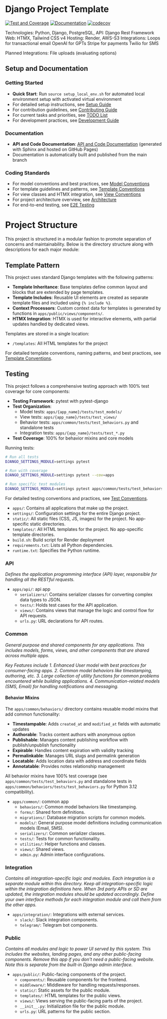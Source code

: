
# Django Project Template

[![Test and Coverage](https://github.com/tomcounsell/django-project-template/actions/workflows/test.yml/badge.svg)](https://github.com/tomcounsell/django-project-template/actions/workflows/test.yml)
[![Documentation](https://github.com/tomcounsell/django-project-template/actions/workflows/docs.yml/badge.svg)](https://tomcounsell.github.io/django-project-template/)
[![codecov](https://codecov.io/gh/tomcounsell/django-project-template/branch/main/graph/badge.svg)](https://codecov.io/gh/tomcounsell/django-project-template)

Technologies: Python, Django, PostgreSQL, 
API: Django Rest Framework
Web: HTMX, Tailwind CSS v4
Hosting: Render, AWS-S3
Integrations: 
    Loops for transactional email
    OpenAI for GPTs
    Stripe for payments
    Twilio for SMS
    
Planned Integrations:
    File uploads (evaluating options)

## Setup and Documentation

### Getting Started
- **Quick Start**: Run `source setup_local_env.sh` for automated local environment setup with activated virtual environment
- For detailed setup instructions, see [Setup Guide](docs/SETUP_GUIDE.md)
- For contribution guidelines, see [Contributing Guide](docs/guides/CONTRIBUTING.md)
- For current tasks and priorities, see [TODO List](docs/TODO.md)
- For development practices, see [Development Guide](CLAUDE.md)

### Documentation
- **API and Code Documentation**: [API and Code Documentation](https://tomcounsell.github.io/django-project-template/) (generated with Sphinx and hosted on GitHub Pages)
- Documentation is automatically built and published from the main branch

### Coding Standards
- For model conventions and best practices, see [Model Conventions](docs/MODEL_CONVENTIONS.md)
- For template guidelines and patterns, see [Template Conventions](docs/TEMPLATE_CONVENTIONS.md)
- For view classes and HTMX integration, see [View Conventions](docs/VIEW_CONVENTIONS.md)
- For project architecture overview, see [Architecture](docs/ARCHITECTURE.md)
- For end-to-end testing, see [E2E Testing](docs/advanced/E2E_TESTING.md)


# Project Structure

This project is structured in a modular fashion to promote separation of concerns and maintainability. Below is the directory structure along with descriptions for each major module:

## Template Pattern

This project uses standard Django templates with the following patterns:

- **Template Inheritance**: Base templates define common layout and blocks that are extended by page templates.
- **Template Includes**: Reusable UI elements are created as separate template files and included using `{% include %}`.
- **Context Processors**: Custom context data for templates is generated by functions in `apps/public/views/components/`.
- **HTMX Integration**: HTMX is used for interactive elements, with partial updates handled by dedicated views.

Templates are stored in a single location:
- `/templates`: All HTML templates for the project

For detailed template conventions, naming patterns, and best practices, see [Template Conventions](docs/TEMPLATE_CONVENTIONS.md).

## Testing

This project follows a comprehensive testing approach with 100% test coverage for core components:

- **Testing Framework**: pytest with pytest-django
- **Test Organization**:
  - Model tests: `apps/{app_name}/tests/test_models/`
  - View tests: `apps/{app_name}/tests/test_views/`
  - Behavior tests: `apps/common/tests/test_behaviors.py` and standalone tests
  - Integration tests: `apps/{app_name}/tests/test_*.py`
- **Test Coverage**: 100% for behavior mixins and core models

Running tests:
```bash
# Run all tests
DJANGO_SETTINGS_MODULE=settings pytest

# Run with coverage
DJANGO_SETTINGS_MODULE=settings pytest --cov=apps

# Run specific test modules
DJANGO_SETTINGS_MODULE=settings pytest apps/common/tests/test_behaviors.py
```

For detailed testing conventions and practices, see [Test Conventions](docs/advanced/TEST_CONVENTIONS.md).

- `apps/`: Contains all applications that make up the project.
- `settings/`: Configuration settings for the entire Django project.
- `static/`: All static files (CSS, JS, images) for the project. No app-specific static directories.
- `templates/`: All HTML templates for the project. No app-specific template directories.
- `build.sh`: Build script for Render deployment
- `requirements.txt`: Lists all Python dependencies.
- `runtime.txt`: Specifies the Python runtime.

### API

_Defines the application programming interface (API) layer, responsible for handling all the RESTful requests._

- `apps/api/`: api app 
  - `serializers/`: Contains serializer classes for converting complex data types to JSON.
  - `tests/`: Holds test cases for the API application.
  - `views/`: Contains views that manage the logic and control flow for API requests.
  - `urls.py`: URL declarations for API routes. 

### Common

_General purpose and shared components for any applications. 
This includes models, forms, views, and other components that are shared across multiple apps._

_Key Features include 1. Enhanced User model with best practices for consumer-facing apps. 2. Common model behaviors like timestamping, authoring, etc. 3. Large collection of utility functions for common problems encountered while building applications. 4. Communication-related models (SMS, Email) for handling notifications and messaging._

#### Behavior Mixins

The `apps/common/behaviors/` directory contains reusable model mixins that add common functionality:

- **Timestampable**: Adds `created_at` and `modified_at` fields with automatic updates
- **Authorable**: Tracks content authors with anonymous option
- **Publishable**: Manages content publishing workflow with publish/unpublish functionality
- **Expirable**: Handles content expiration with validity tracking
- **Permalinkable**: Manages URL slugs and permalink generation
- **Locatable**: Adds location data with address and coordinate fields
- **Annotatable**: Provides notes relationship management

All behavior mixins have 100% test coverage (see `apps/common/tests/test_behaviors.py` and standalone tests in `apps/common/behaviors/tests/test_behaviors.py` for Python 3.12 compatibility).


- `apps/common/`: common app
  - `behaviors/`: Common model behaviors like timestamping.
  - `forms/`: Shared form definitions.
  - `migrations/`: Database migration scripts for common models.
  - `models/`: General purpose model definitions including communication models (Email, SMS).
  - `serializers/`: Common serializer classes.
  - `tests/`: Tests for common functionality.
  - `utilities/`: Helper functions and classes.
  - `views/`: Shared views.
  - `admin.py`: Admin interface configurations.

### Integration

_Contains all integration-specific logic and modules. Each integration is a separate module within this directory.
Keep all integration-specific logic within the integration definitions here.
When 3rd party APIs or SD are updated, the integration modules should be updated accordingly.
Define your own interface methods for each integration module and call them from the other apps._

- `apps/integration/`: Integrations with external services.
  - `slack/`: Slack integration components.
  - `telegram/`: Telegram bot components.

### Public

_Contains all modules and logic to power UI served by this system. This includes the websites, landing pages, and any other public-facing components.
Remove this app if you don't need a public-facing website. Note this is separate from the built-in Django admin interface._

- `apps/public/`: Public-facing components of the project.
  - `components/`: Reusable components for the frontend.
  - `middleware/`: Middleware for handling requests/responses.
  - `static/`: Static assets for the public module.
  - `templates/`: HTML templates for the public views.
  - `views/`: Views serving the public-facing parts of the project.
  - `__init__.py`: Initialization file for the public module.
  - `urls.py`: URL patterns for the public section.

